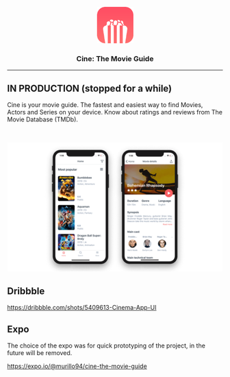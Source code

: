 <p align="center">
  <img alt="Cine: The Movie Guide" src="./src/assets/images/icon.png" height="85" width="85" />
  <h3 align="center">Cine: The Movie Guide</h3>
</p>

---

## IN PRODUCTION (stopped for a while)

Cine is your movie guide. The fastest and easiest way to find Movies, Actors and Series on your device. Know about ratings and reviews from The Movie Database (TMDb).

&nbsp;&nbsp;

![Cine: The Movie Guide](./resources/demo.png)

## Dribbble

https://dribbble.com/shots/5409613-Cinema-App-UI

## Expo

The choice of the expo was for quick prototyping of the project, in the future will be removed.

https://expo.io/@murillo94/cine-the-movie-guide
